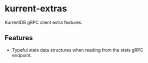 # kurrent-extras

KurrentDB gRPC client extra features.

## Features
* Typeful stats data structures when reading from the stats gRPC endpoint.